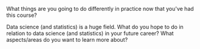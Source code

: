 What things are you going to do differently in practice now that you've had this course?

Data science (and statistics) is a huge field. What do you hope to do in relation to data science (and statistics) in your future career? 
What aspects/areas do you want to learn more about? 
